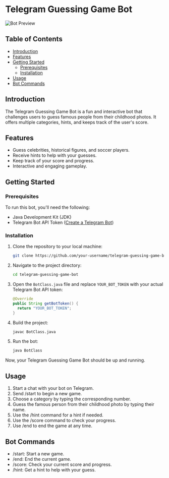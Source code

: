 # Telegram Guessing Game Bot

![Bot Preview](/preview.png)

## Table of Contents
- [Introduction](#introduction)
- [Features](#features)
- [Getting Started](#getting-started)
  - [Prerequisites](#prerequisites)
  - [Installation](#installation)
- [Usage](#usage)
- [Bot Commands](#bot-commands)

## Introduction

The Telegram Guessing Game Bot is a fun and interactive bot that challenges users to guess famous people from their childhood photos. It offers multiple categories, hints, and keeps track of the user's score.

## Features

- Guess celebrities, historical figures, and soccer players.
- Receive hints to help with your guesses.
- Keep track of your score and progress.
- Interactive and engaging gameplay.

## Getting Started

### Prerequisites

To run this bot, you'll need the following:

- Java Development Kit (JDK)
- Telegram Bot API Token ([Create a Telegram Bot](https://core.telegram.org/bots#botfather))

### Installation

1. Clone the repository to your local machine:

   ```bash
   git clone https://github.com/your-username/telegram-guessing-game-bot.git

2. Navigate to the project directory:

    ```bash
    cd telegram-guessing-game-bot

3. Open the `BotClass.java` file and replace `YOUR_BOT_TOKEN` with your actual Telegram Bot API token:

    ```java
    @Override
    public String getBotToken() {
      return "YOUR_BOT_TOKEN";
    }

4. Build the project:

    ```bash
    javac BotClass.java

5. Run the bot:

    ```bash
    java BotClass

Now, your Telegram Guessing Game Bot should be up and running.

## Usage

1. Start a chat with your bot on Telegram.
2. Send /start to begin a new game.
3. Choose a category by typing the corresponding number.
4. Guess the famous person from their childhood photo by typing their name.
5. Use the /hint command for a hint if needed.
6. Use the /score command to check your progress.
7. Use /end to end the game at any time.

## Bot Commands

- /start: Start a new game.
- /end: End the current game.
- /score: Check your current score and progress.
- /hint: Get a hint to help with your guess.
